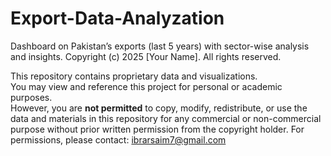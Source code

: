 # Export-Data-Analyzation
Dashboard on Pakistan’s exports (last 5 years) with sector-wise analysis and insights.
Copyright (c) 2025 [Your Name]. All rights reserved.

This repository contains proprietary data and visualizations.  
You may view and reference this project for personal or academic purposes.  
However, you are **not permitted** to copy, modify, redistribute, or use the data and materials in this repository for any commercial or non-commercial purpose without prior written permission from the copyright holder.
For permissions, please contact: ibrarsaim7@gmail.com 
